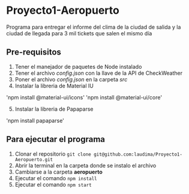 # Proyecto1-Aeropuerto
Programa para entregar el informe del clima de la ciudad de salida y la ciudad de llegada para 3 mil tickets que salen el mismo día

## Pre-requisitos
1. Tener el manejador de paquetes de Node  instalado
2. Tener el archivo _config.json_ con la llave de la API de CheckWeather
3. Poner el archivo _config.json_ en la carpeta _src_
4. Instalar la libreria de Material IU 

'npm install @material-ui/icons' 
'npm install @material-ui/core' 

5. Instalar la libreria de Papaparse

'npm install papaparse' 

## Para ejecutar el programa

1. Clonar el repositorio 
```git clone git@github.com:laudima/Proyecto1-Aeropuerto.git```
2. Abrir la terminal en la carpeta donde se instalo el archivo
3. Cambiarse a la carpeta **aeropuerto**
3. Ejecutar el comando `npm install`
4. Ejecutar el comando `npm start`
